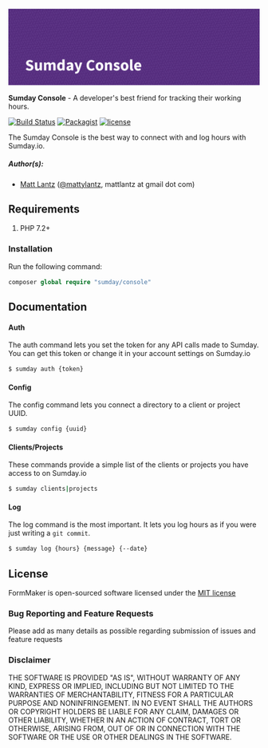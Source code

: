 ![Sumday Console](SumdayConsole-banner.png)

**Sumday Console** - A developer's best friend for tracking their working hours.

[![Build Status](https://travis-ci.org/grafiteinc/sumday-console.svg?branch=master)](https://travis-ci.org/grafiteinc/sumday-console)
[![Packagist](https://img.shields.io/packagist/dt/sumday/console.svg)](https://packagist.org/packages/sumday/console)
[![license](https://img.shields.io/github/license/mashape/apistatus.svg)](https://packagist.org/packages/sumday/console)

The Sumday Console is the best way to connect with and log hours with Sumday.io.

##### Author(s):
* [Matt Lantz](https://github.com/mlantz) ([@mattylantz](http://twitter.com/mattylantz), mattlantz at gmail dot com)

## Requirements

1. PHP 7.2+

### Installation

Run the following command:
```php
composer global require "sumday/console"
```

## Documentation

#### Auth

The auth command lets you set the token for any API calls made to Sumday. You can get this token or change it in your account settings on Sumday.io

```bash
$ sumday auth {token}
```

#### Config

The config command lets you connect a directory to a client or project UUID.

```bash
$ sumday config {uuid}
```

#### Clients/Projects

These commands provide a simple list of the clients or projects you have access to on Sumday.io

```bash
$ sumday clients|projects
```

#### Log

The log command is the most important. It lets you log hours as if you were just writing a `git commit`.

```bash
$ sumday log {hours} {message} {--date}
```

## License
FormMaker is open-sourced software licensed under the [MIT license](http://opensource.org/licenses/MIT)

### Bug Reporting and Feature Requests
Please add as many details as possible regarding submission of issues and feature requests

### Disclaimer
THE SOFTWARE IS PROVIDED "AS IS", WITHOUT WARRANTY OF ANY KIND, EXPRESS OR IMPLIED, INCLUDING BUT NOT LIMITED TO THE WARRANTIES OF MERCHANTABILITY, FITNESS FOR A PARTICULAR PURPOSE AND NONINFRINGEMENT. IN NO EVENT SHALL THE AUTHORS OR COPYRIGHT HOLDERS BE LIABLE FOR ANY CLAIM, DAMAGES OR OTHER LIABILITY, WHETHER IN AN ACTION OF CONTRACT, TORT OR OTHERWISE, ARISING FROM, OUT OF OR IN CONNECTION WITH THE SOFTWARE OR THE USE OR OTHER DEALINGS IN THE SOFTWARE.
